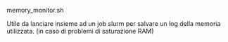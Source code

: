 memory_monitor.sh

Utile da lanciare insieme ad un job slurm per salvare un log della memoria utilizzata. (in caso di problemi di saturazione RAM)

